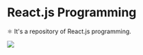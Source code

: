 # React.js Programming
⚛️ It's a repository of React.js programming.

<img src="https://hackernoon.com/images/1*KBGdMaU_emZX4XR1AvkD4A.gif"/>
